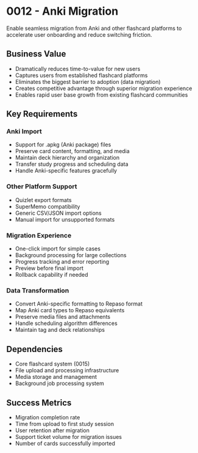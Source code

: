 # 0012 - Anki Migration

Enable seamless migration from Anki and other flashcard platforms to accelerate user onboarding and reduce switching friction.

## Business Value

- Dramatically reduces time-to-value for new users
- Captures users from established flashcard platforms
- Eliminates the biggest barrier to adoption (data migration)
- Creates competitive advantage through superior migration experience
- Enables rapid user base growth from existing flashcard communities

## Key Requirements

### Anki Import
- Support for .apkg (Anki package) files
- Preserve card content, formatting, and media
- Maintain deck hierarchy and organization
- Transfer study progress and scheduling data
- Handle Anki-specific features gracefully

### Other Platform Support
- Quizlet export formats
- SuperMemo compatibility
- Generic CSV/JSON import options
- Manual import for unsupported formats

### Migration Experience
- One-click import for simple cases
- Background processing for large collections
- Progress tracking and error reporting
- Preview before final import
- Rollback capability if needed

### Data Transformation
- Convert Anki-specific formatting to Repaso format
- Map Anki card types to Repaso equivalents
- Preserve media files and attachments
- Handle scheduling algorithm differences
- Maintain tag and deck relationships

## Dependencies

- Core flashcard system (0015)
- File upload and processing infrastructure
- Media storage and management
- Background job processing system

## Success Metrics

- Migration completion rate
- Time from upload to first study session
- User retention after migration
- Support ticket volume for migration issues
- Number of cards successfully imported
